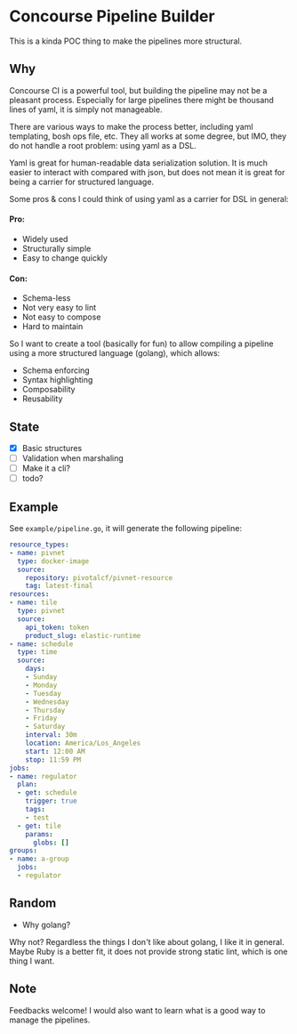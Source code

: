 # Concourse Pipeline Builder

This is a kinda POC thing to make the pipelines more structural.

## Why
Concourse CI is a powerful tool, but building the pipeline may not be a pleasant process.
Especially for large pipelines there might be thousand lines of yaml, it is simply not manageable.

There are various ways to make the process better, including yaml templating, bosh ops file, etc.
They all works at some degree, but IMO, they do not handle a root problem: using yaml as a DSL.

Yaml is great for human-readable data serialization solution. It is much easier to interact with
compared with json, but does not mean it is great for being a carrier for structured language.

Some pros & cons I could think of using yaml as a carrier for DSL in general:

#### Pro:
* Widely used
* Structurally simple
* Easy to change quickly

#### Con:
* Schema-less
* Not very easy to lint
* Not easy to compose
* Hard to maintain

So I want to create a tool (basically for fun) to allow compiling a pipeline
using a more structured language (golang), which allows:
* Schema enforcing
* Syntax highlighting
* Composability
* Reusability

## State
- [x] Basic structures
- [ ] Validation when marshaling
- [ ] Make it a cli?
- [ ] todo?

## Example
See `example/pipeline.go`, it will generate the following pipeline:
```yaml
resource_types:
- name: pivnet
  type: docker-image
  source:
    repository: pivotalcf/pivnet-resource
    tag: latest-final
resources:
- name: tile
  type: pivnet
  source:
    api_token: token
    product_slug: elastic-runtime
- name: schedule
  type: time
  source:
    days:
    - Sunday
    - Monday
    - Tuesday
    - Wednesday
    - Thursday
    - Friday
    - Saturday
    interval: 30m
    location: America/Los_Angeles
    start: 12:00 AM
    stop: 11:59 PM
jobs:
- name: regulator
  plan:
  - get: schedule
    trigger: true
    tags:
    - test
  - get: tile
    params:
      globs: []
groups:
- name: a-group
  jobs:
  - regulator
```

## Random
* Why golang?

Why not? Regardless the things I don't like about golang, I like it in general. Maybe Ruby is a better fit,
it does not provide strong static lint, which is one thing I want.

<!--* A language for Concourse only (like HCL)?-->

<!--Too much work.-->


## Note

Feedbacks welcome! I would also want to learn what is a good way to manage the pipelines.
